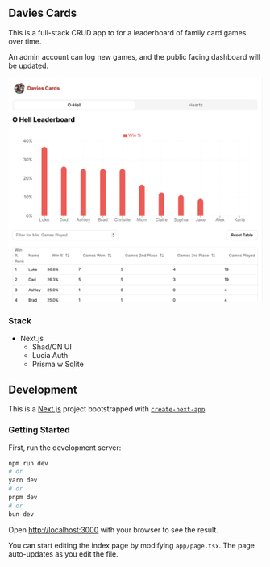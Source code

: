 ## Davies Cards

This is a full-stack CRUD app to for a leaderboard of family card games over time.

An admin account can log new games, and the public facing dashboard will be updated.

![Dashboard Image](daviesCardsV1-index.png)
### Stack
- Next.js
  - Shad/CN UI
  - Lucia Auth
  - Prisma w Sqlite

## Development

This is a [Next.js](https://nextjs.org/) project bootstrapped with [`create-next-app`](https://github.com/vercel/next.js/tree/canary/packages/create-next-app).

### Getting Started

First, run the development server:

```bash
npm run dev
# or
yarn dev
# or
pnpm dev
# or
bun dev
```

Open [http://localhost:3000](http://localhost:3000) with your browser to see the result.

You can start editing the index page by modifying `app/page.tsx`. The page auto-updates as you edit the file.
